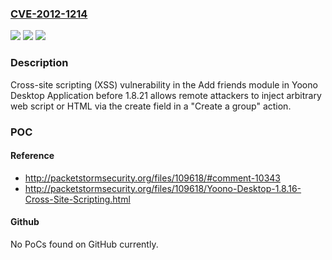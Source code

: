 ### [CVE-2012-1214](https://cve.mitre.org/cgi-bin/cvename.cgi?name=CVE-2012-1214)
![](https://img.shields.io/static/v1?label=Product&message=n%2Fa&color=blue)
![](https://img.shields.io/static/v1?label=Version&message=n%2Fa&color=blue)
![](https://img.shields.io/static/v1?label=Vulnerability&message=n%2Fa&color=brighgreen)

### Description

Cross-site scripting (XSS) vulnerability in the Add friends module in Yoono Desktop Application before 1.8.21 allows remote attackers to inject arbitrary web script or HTML via the create field in a "Create a group" action.

### POC

#### Reference
- http://packetstormsecurity.org/files/109618/#comment-10343
- http://packetstormsecurity.org/files/109618/Yoono-Desktop-1.8.16-Cross-Site-Scripting.html

#### Github
No PoCs found on GitHub currently.

